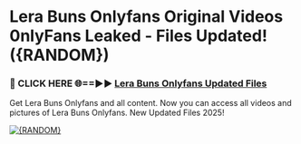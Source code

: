 # Lera Buns Onlyfans Original Videos 0nlyFans Leaked - Files Updated! ({RANDOM})

<h3>🔴 CLICK HERE 🌐==►► <a href="https://betterlinks.top/A2PfLJ" rel="nofollow">Lera Buns Onlyfans Updated Files</a></h3>

Get Lera Buns Onlyfans and all content. Now you can access all videos and pictures of Lera Buns Onlyfans. New Updated Files 2025!

[![{RANDOM}](https://i.imgur.com/ppqm5kG.gif)](https://betterlinks.top/A2PfLJ)